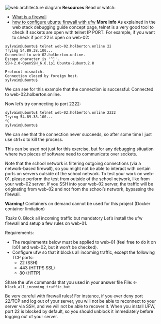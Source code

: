 ![web architecture diagram](https://s3.amazonaws.com/intranet-projects-files/holbertonschool-sysadmin_devops/284/V1HjQ1Y.png)
**Resources**
Read or watch:
- [What is a firewall](https://intranet.alxswe.com/rltoken/vjB4LyHRdtEImzZcuD89ZQ)
- [how to configure ubuntu firewall with ufw](https://mail.google.com/mail/u/0/?tab=rm&ogbl#inbox/FMfcgzGxTFbfvPXvTSNNBNxglDkfrCJB)
**More Info**
As explained in the web stack debugging guide concept page, telnet is a very good tool to check if sockets are open with telnet IP PORT. For example, if you want to check if port 22 is open on web-02:
```
sylvain@ubuntu$ telnet web-02.holberton.online 22
Trying 54.89.38.100...
Connected to web-02.holberton.online.
Escape character is '^]'.
SSH-2.0-OpenSSH_6.6.1p1 Ubuntu-2ubuntu2.8

Protocol mismatch.
Connection closed by foreign host.
sylvain@ubuntu$
```
We can see for this example that the connection is successful: Connected to web-02.holberton.online.

Now let’s try connecting to port 2222:
```
sylvain@ubuntu$ telnet web-02.holberton.online 2222
Trying 54.89.38.100...
^C
sylvain@ubuntu$
```
We can see that the connection never succeeds, so after some time I just use ctrl+c to kill the process.

This can be used not just for this exercise, but for any debugging situation where two pieces of software need to communicate over sockets.

Note that the school network is filtering outgoing connections (via a network-based firewall), so you might not be able to interact with certain ports on servers outside of the school network. To test your work on web-01, please perform the test from outside of the school network, like from your web-02 server. If you SSH into your web-02 server, the traffic will be originating from web-02 and not from the school’s network, bypassing the firewall.

**Warning!**
Containers on demand cannot be used for this project (Docker container limitation)

*Tasks*
0. Block all incoming traffic but
mandatory
Let’s install the ufw firewall and setup a few rules on web-01.

Requirements:

- The requirements below must be applied to web-01 (feel free to do it on lb01 and web-02, but it won’t be checked).
- Configure ufw so that it blocks all incoming traffic, except the following TCP ports:
	- 22 (SSH)
	- 443 (HTTPS SSL)
	- 80 (HTTP)

Share the ufw commands that you used in your answer file
File: `0-block_all_incoming_traffic_but`

Be very careful with firewall rules! For instance, if you ever deny port 22/TCP and log out of your server, you will not be able to reconnect to your server via SSH, and we will not be able to recover it. When you install UFW, port 22 is blocked by default, so you should unblock it immediately before logging out of your server.
